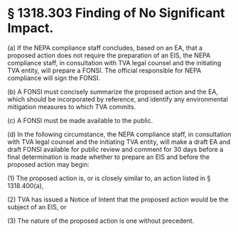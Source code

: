 # § 1318.303   Finding of No Significant Impact.

(a) If the NEPA compliance staff concludes, based on an EA, that a proposed action does not require the preparation of an EIS, the NEPA compliance staff, in consultation with TVA legal counsel and the initiating TVA entity, will prepare a FONSI. The official responsible for NEPA compliance will sign the FONSI.


(b) A FONSI must concisely summarize the proposed action and the EA, which should be incorporated by reference, and identify any environmental mitigation measures to which TVA commits.


(c) A FONSI must be made available to the public.


(d) In the following circumstance, the NEPA compliance staff, in consultation with TVA legal counsel and the initiating TVA entity, will make a draft EA and draft FONSI available for public review and comment for 30 days before a final determination is made whether to prepare an EIS and before the proposed action may begin:


(1) The proposed action is, or is closely similar to, an action listed in § 1318.400(a),


(2) TVA has issued a Notice of Intent that the proposed action would be the subject of an EIS, or


(3) The nature of the proposed action is one without precedent.






